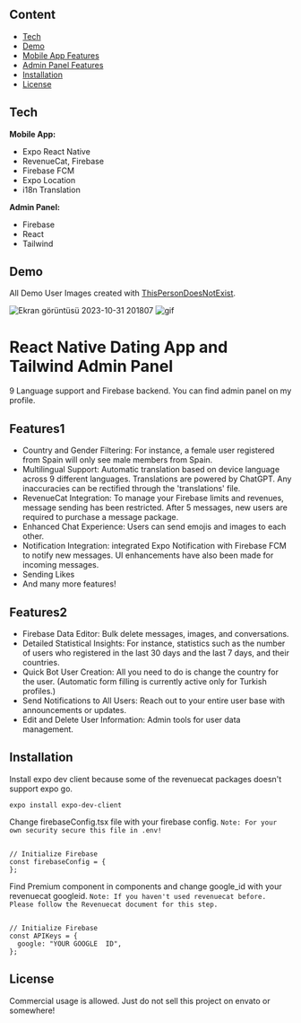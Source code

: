 ## Content
- [Tech](#tech)
- [Demo](#demo)
- [Mobile App Features](#features1)
- [Admin Panel Features](#features2)
- [Installation](#installation)
- [License](#license)

## Tech

**Mobile App:**
- Expo React Native
- RevenueCat, Firebase
- Firebase FCM
- Expo Location
- i18n Translation

**Admin Panel:** 
- Firebase
- React
- Tailwind

## Demo

All Demo User Images created with [ThisPersonDoesNotExist](https://thispersondoesnotexist.com/). 

![Ekran görüntüsü 2023-10-31 201807](https://github.com/metehnay/expo-react-native-dating-app-and-tailwind-admin-panel/assets/99619400/9b4563c3-0410-4196-aea6-2807fe9642db)
![gif](https://github.com/metehnay/expo-react-native-dating-app-and-tailwind-admin-panel/assets/99619400/3e98e69c-6d30-4141-bdcf-6e44580f7113)


# React Native Dating App and Tailwind Admin Panel

9 Language support and Firebase backend. You can find admin panel on my profile. 


## Features1
- Country and Gender Filtering: For instance, a female user registered from Spain will only see male members from Spain.
- Multilingual Support: Automatic translation based on device language across 9 different languages. Translations are powered by ChatGPT. Any inaccuracies can be rectified through the 'translations' file.
- RevenueCat Integration: To manage your Firebase limits and revenues, message sending has been restricted. After 5 messages, new users are required to purchase a message package.
- Enhanced Chat Experience: Users can send emojis and images to each other.
- Notification Integration: integrated Expo Notification with Firebase FCM to notify new messages. UI enhancements have also been made for incoming messages.
- Sending Likes
- And many more features!

## Features2
- Firebase Data Editor: Bulk delete messages, images, and conversations.
- Detailed Statistical Insights: For instance, statistics such as the number of users who registered in the last 30 days and the last 7 days, and their countries.
- Quick Bot User Creation: All you need to do is change the country for the user. (Automatic form filling is currently active only for Turkish profiles.)
- Send Notifications to All Users: Reach out to your entire user base with announcements or updates.
- Edit and Delete User Information: Admin tools for user data management.

## Installation

Install expo dev client because some of the revenuecat packages doesn't support expo go. 

```
expo install expo-dev-client
```

Change firebaseConfig.tsx file with your firebase config.
`Note: For your own security secure this file in .env!`

```

// Initialize Firebase
const firebaseConfig = {
};

```

Find Premium component in components and change google_id with your revenuecat googleid.
   `Note: If you haven't used revenuecat before. Please follow the Revenuecat document for this step. `

```

// Initialize Firebase
const APIKeys = {
  google: "YOUR GOOGLE  ID",
};

```


## License

Commercial usage is allowed. Just do not sell this project on envato or somewhere! 
